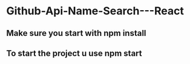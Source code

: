  # Github-Api-Name-Search---React
 ## Make sure you start with npm install
 
 ## To start the project u use npm start
